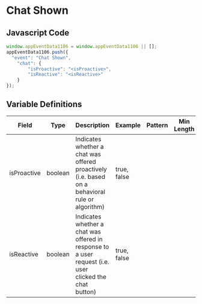 # Chat Shown

## Javascript Code
```js
window.appEventData1106 = window.appEventData1106 || [];
appEventData1106.push({
  "event": "Chat Shown",
    "chat": {
        "isProactive": "<isProactive>",
        "isReactive": "<isReactive>"
    }
});
```

## Variable Definitions

|Field|Type|Description|Example|Pattern|Min Length|Max Length|Minimum|Maximum|Multiple Of|
| --- | --- | --- | --- | --- | --- | --- | --- | --- | --- |
|isProactive|boolean|Indicates whether a chat was offered proactively (i.e. based on a behavioral rule or algorithm)|true, false|||||||
|isReactive|boolean|Indicates whether a chat was offered in response to a user request (i.e. user clicked the chat button)|true, false|||||||
